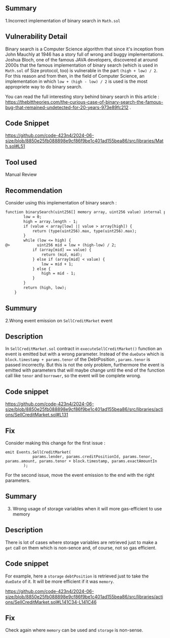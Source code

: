 ## Summary
1.Incorrect implementation of binary search in `Math.sol`

## Vulnerability Detail
Binary search is a Computer Science algorithm that since it's inception from John Mauchly at 1946 has a story full of wrong and buggy implementations. Joshua Bloch, one of the famous JAVA developers, discovered at around 2000s that the famous implementation of binary search (which is used in `Math.sol` of Size protocol, too) is vulnerable in the part `(high + low) / 2`. For this reason and from then, in the field of Computer Science, an implementation in which `low + (high - low) / 2` is used is the most appropriete way to do binary search.

You can read the full interesting story behind binary search in this article : https://thebittheories.com/the-curious-case-of-binary-search-the-famous-bug-that-remained-undetected-for-20-years-973e89fc212 .

## Code Snippet
https://github.com/code-423n4/2024-06-size/blob/8850e25fb088898e9cf86f9be1c401ad155bea86/src/libraries/Math.sol#L51

## Tool used
Manual Review

## Recommendation
Consider using this implementation of binary search : 
```diff
function binarySearch(uint256[] memory array, uint256 value) internal pure returns (uint256 low, uint256 high) {
        low = 0;
        high = array.length - 1;
        if (value < array[low] || value > array[high]) {
            return (type(uint256).max, type(uint256).max);
        }
        while (low <= high) {
@>            uint256 mid = low + (high-low) / 2;
            if (array[mid] == value) {
                return (mid, mid);
            } else if (array[mid] < value) {
                low = mid + 1;
            } else {
                high = mid - 1;
            }
        }
        return (high, low);
    }
```

## Summury
2.Wrong event emission on `SellCreditMarket` event

## Description 
In `SellCreditMarket.sol` contract in `executeSellCreditMarket()` function an event is emitted but with a wrong parameter. Instead of the `dueDate` which is `block.timestamp + params.tenor` of the DebtPosition , `params.tenor` is passed incorrectly. But this is not the only problem, furthermore the event is emitted with parameters that will maybe change until the end of the function call like `tenor` and `borrower`, so the event will be complete wrong.

## Code snippet 
https://github.com/code-423n4/2024-06-size/blob/8850e25fb088898e9cf86f9be1c401ad155bea86/src/libraries/actions/SellCreditMarket.sol#L131

## Fix
Consider making this change for the first issue :
```solidity
emit Events.SellCreditMarket(
            params.lender, params.creditPositionId, params.tenor, params.amount, params.tenor + block.timestamp, params.exactAmountIn
        );
```
For the second issue, move the event emission to the end with the right parameters.

## Summary
3. Wrong usage of storage variables when it will more gas-efficient to use memory

## Description
There is lot of cases where storage variables are retrieved just to make a `get` call on them which is non-sence and, of course, not so gas efficient. 

## Code snippet
For example, here a `storage` `debtPosition` is retrieved just to take the `dueDate` of it. It will be more efficient if it was `memory`.

https://github.com/code-423n4/2024-06-size/blob/8850e25fb088898e9cf86f9be1c401ad155bea86/src/libraries/actions/SellCreditMarket.sol#L141C34-L141C46

## Fix
Check again where `memory` can be used and `storage` is non-sense.